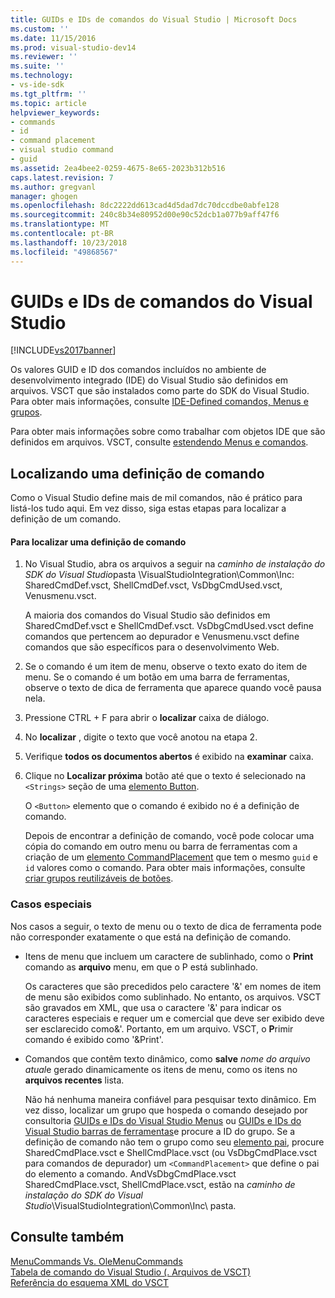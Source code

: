 ```yaml
---
title: GUIDs e IDs de comandos do Visual Studio | Microsoft Docs
ms.custom: ''
ms.date: 11/15/2016
ms.prod: visual-studio-dev14
ms.reviewer: ''
ms.suite: ''
ms.technology:
- vs-ide-sdk
ms.tgt_pltfrm: ''
ms.topic: article
helpviewer_keywords:
- commands
- id
- command placement
- visual studio command
- guid
ms.assetid: 2ea4bee2-0259-4675-8e65-2023b312b516
caps.latest.revision: 7
ms.author: gregvanl
manager: ghogen
ms.openlocfilehash: 8dc2222dd613cad4d5dad7dc70dccdbe0abfe128
ms.sourcegitcommit: 240c8b34e80952d00e90c52dcb1a077b9aff47f6
ms.translationtype: MT
ms.contentlocale: pt-BR
ms.lasthandoff: 10/23/2018
ms.locfileid: "49868567"
---
```

# <a name="guids-and-ids-of-visual-studio-commands"></a>GUIDs e IDs de comandos do Visual Studio
[!INCLUDE[vs2017banner](../../includes/vs2017banner.md)]

Os valores GUID e ID dos comandos incluídos no ambiente de desenvolvimento integrado (IDE) do Visual Studio são definidos em arquivos. VSCT que são instalados como parte do SDK do Visual Studio. Para obter mais informações, consulte [IDE-Defined comandos, Menus e grupos](../../extensibility/internals/ide-defined-commands-menus-and-groups.md).  
  
 Para obter mais informações sobre como trabalhar com objetos IDE que são definidos em arquivos. VSCT, consulte [estendendo Menus e comandos](../../extensibility/extending-menus-and-commands.md).  
  
## <a name="finding-a-command-definition"></a>Localizando uma definição de comando  
 Como o Visual Studio define mais de mil comandos, não é prático para listá-los tudo aqui. Em vez disso, siga estas etapas para localizar a definição de um comando.  
  
#### <a name="to-locate-a-command-definition"></a>Para localizar uma definição de comando  
  
1. No Visual Studio, abra os arquivos a seguir na *caminho de instalação do SDK do Visual Studio*pasta \VisualStudioIntegration\Common\Inc\: SharedCmdDef.vsct, ShellCmdDef.vsct, VsDbgCmdUsed.vsct, Venusmenu.vsct.  
  
    A maioria dos comandos do Visual Studio são definidos em SharedCmdDef.vsct e ShellCmdDef.vsct. VsDbgCmdUsed.vsct define comandos que pertencem ao depurador e Venusmenu.vsct define comandos que são específicos para o desenvolvimento Web.  
  
2. Se o comando é um item de menu, observe o texto exato do item de menu. Se o comando é um botão em uma barra de ferramentas, observe o texto de dica de ferramenta que aparece quando você pausa nela.  
  
3. Pressione CTRL + F para abrir o **localizar** caixa de diálogo.  
  
4. No **localizar** , digite o texto que você anotou na etapa 2.  
  
5. Verifique **todos os documentos abertos** é exibido na **examinar** caixa.  
  
6. Clique no **Localizar próxima** botão até que o texto é selecionado na `<Strings>` seção de uma [elemento Button](../../extensibility/button-element.md).  
  
    O `<Button>` elemento que o comando é exibido no é a definição de comando.  
  
   Depois de encontrar a definição de comando, você pode colocar uma cópia do comando em outro menu ou barra de ferramentas com a criação de um [elemento CommandPlacement](../../extensibility/commandplacement-element.md) que tem o mesmo `guid` e `id` valores como o comando. Para obter mais informações, consulte [criar grupos reutilizáveis de botões](../../extensibility/creating-reusable-groups-of-buttons.md).  
  
### <a name="special-cases"></a>Casos especiais  
 Nos casos a seguir, o texto de menu ou o texto de dica de ferramenta pode não corresponder exatamente o que está na definição de comando.  
  
-   Itens de menu que incluem um caractere de sublinhado, como o **Print** comando as **arquivo** menu, em que o P está sublinhado.  
  
     Os caracteres que são precedidos pelo caractere '&' em nomes de item de menu são exibidos como sublinhado. No entanto, os arquivos. VSCT são gravados em XML, que usa o caractere '&' para indicar os caracteres especiais e requer um e comercial que deve ser exibido deve ser esclarecido como&amp;'. Portanto, em um arquivo. VSCT, o **P**rimir comando é exibido como '&amp;Print'.  
  
-   Comandos que contêm texto dinâmico, como **salve** *nome do arquivo atual*e gerado dinamicamente os itens de menu, como os itens no **arquivos recentes** lista.  
  
     Não há nenhuma maneira confiável para pesquisar texto dinâmico. Em vez disso, localizar um grupo que hospeda o comando desejado por consultoria [GUIDs e IDs do Visual Studio Menus](../../extensibility/internals/guids-and-ids-of-visual-studio-menus.md) ou [GUIDs e IDs do Visual Studio barras de ferramentas](../../extensibility/internals/guids-and-ids-of-visual-studio-toolbars.md)e procure a ID do grupo. Se a definição de comando não tem o grupo como seu [elemento pai](../../extensibility/parent-element.md), procure SharedCmdPlace.vsct e ShellCmdPlace.vsct (ou VsDbgCmdPlace.vsct para comandos de depurador) um `<CommandPlacement>` que define o pai do elemento a comando. AndVsDbgCmdPlace.vsct SharedCmdPlace.vsct, ShellCmdPlace.vsct, estão na *caminho de instalação do SDK do Visual Studio*\VisualStudioIntegration\Common\Inc\ pasta.  
  
## <a name="see-also"></a>Consulte também  
 [MenuCommands Vs. OleMenuCommands](../../misc/menucommands-vs-olemenucommands.md)   
 [Tabela de comando do Visual Studio (. Arquivos de VSCT)](../../extensibility/internals/visual-studio-command-table-dot-vsct-files.md)   
 [Referência do esquema XML do VSCT](../../extensibility/vsct-xml-schema-reference.md)

